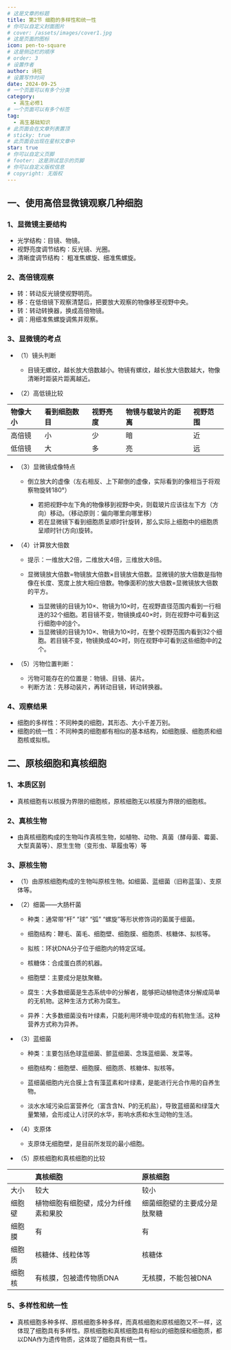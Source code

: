 ```yaml
---
# 这是文章的标题
title: 第2节 细胞的多样性和统一性
# 你可以自定义封面图片
# cover: /assets/images/cover1.jpg
# 这是页面的图标
icon: pen-to-square
# 这是侧边栏的顺序
# order: 3
# 设置作者
author: 诗往
# 设置写作时间
date: 2024-09-25
# 一个页面可以有多个分类
category:
  - 高生必修1
# 一个页面可以有多个标签
tag:
  - 高生基础知识
# 此页面会在文章列表置顶
# sticky: true
# 此页面会出现在星标文章中
star: true
# 你可以自定义页脚
# footer: 这是测试显示的页脚
# 你可以自定义版权信息
# copyright: 无版权
---
```


## 一、使用高倍显微镜观察几种细胞

### 1、显微镜主要结构
* 光学结构：目镜、物镜。
* 视野亮度调节结构：反光镜、光圈。
* 清晰度调节结构： 粗准焦螺旋、细准焦螺旋。

### 2、高倍镜观察
* 转：转动反光镜使视野明亮。
* 移：在低倍镜下观察清楚后，把要放大观察的物像移至视野中央。
* 转：转动转换器，换成高倍物镜。
* 调：用细准焦螺旋调焦并观察。

### 3、显微镜的考点

* （1）镜头判断
  + 目镜无螺纹，越长放大倍数越小。物镜有螺纹，越长放大倍数越大，物像清晰时距装片距离越近。

* （2）高低镜比较

|物像大小|看到细胞数目|视野亮度|物镜与载玻片的距离|视野范围|
|:---|:---|:---|:---|:---|
|高倍镜|小|少|暗|近|小|
|低倍镜|大|多|亮|远|大|

* （3）显微镜成像特点

  + 倒立放大的虚像（左右相反、上下颠倒的虚像，实际看到的像相当于将观察物旋转180°）

    - 若把视野中左下角的物像移到视野中央，则载玻片应该往左下方（方向）移动。（移动原则：偏向哪里向哪里移）
    - 若在显微镜下看到细胞质呈顺时针旋转，那么实际上细胞中的细胞质呈顺时针(方向)旋转。

* （4）计算放大倍数

  + 提示：一维放大2倍，二维放大4倍，三维放大8倍。
  + 显微镜放大倍数=物镜放大倍数×目镜放大倍数。显微镜的放大倍数是指物像在长度、宽度上放大相应倍数。物像面积的放大倍数=显微镜放大倍数的平方。

    - 当显微镜的目镜为10×、物镜为10×时，在视野直径范围内看到一行相连的32个细胞。若目镜不变，物镜换成40×时，则在视野中可看到这行细胞中的<u>8</u>个。
    - 当显微镜的目镜为10×、物镜为10×时，在整个视野范围内看到32个细胞。若目镜不变，物镜换成40×时，则在视野中可看到这些细胞中的<u>2</u>个。
    
* （5）污物位置判断：

  + 污物可能存在的位置是：物镜、目镜、装片。
  + 判断方法：先移动装片，再转动目镜，转动转换器。

### 4、观察结果

* 细胞的多样性：不同种类的细胞，其形态、大小千差万别。
* 细胞的统一性：不同种类的细胞都有相似的基本结构，如细胞膜、细胞质和细胞核或拟核。

## 二、原核细胞和真核细胞

### 1、本质区别

* 真核细胞有以核膜为界限的细胞核，原核细胞无以核膜为界限的细胞核。

### 2、真核生物

* 由真核细胞构成的生物叫作真核生物，如植物、动物、真菌（酵母菌、霉菌、大型真菌等）、原生生物（变形虫、草履虫等）等

### 3、原核生物

* （1）由原核细胞构成的生物叫原核生物。如细菌、蓝细菌（旧称蓝藻）、支原体等。

* （2）细菌——大肠杆菌

  + 种类：通常带“杆” “球” “弧” “螺旋”等形状修饰词的菌属于细菌。
  
  + 细胞结构：鞭毛、菌毛、细胞壁、细胞膜、细胞质、核糖体、拟核等。
  
  + 拟核：环状DNA分子位于细胞内的特定区域。
  
  + 核糖体：合成蛋白质的机器。
  
  + 细胞壁：主要成分是肽聚糖。
  
  + 腐生：大多数细菌是生态系统中的分解者，能够把动植物遗体分解成简单的无机物。这种生活方式称为腐生。
  
  + 异养：大多数细菌没有叶绿素，只能利用环境中现成的有机物生活。这种营养方式称为异养。
  
* （3）蓝细菌

  + 种类：主要包括色球蓝细菌、颤蓝细菌、念珠蓝细菌、发菜等。
  
  + 细胞结构：细胞壁、细胞膜、细胞质、核糖体、拟核等。
  
  + 蓝细菌细胞内光合膜上含有藻蓝素和叶绿素，是能进行光合作用的自养生物。
  
  + 淡水水域污染后富营养化（富含含N、P的无机盐），导致蓝细菌和绿藻大量繁殖，会形成让人讨厌的水华，影响水质和水生动物的生活。

* （4）支原体

  + 支原体无细胞壁，是目前所发现的最小细胞。

* （5）原核细胞和真核细胞的比较

||真核细胞|原核细胞|
|:---|:---|:---|
|大小|较大|较小|
|细胞壁|植物细胞有细胞壁，成分为纤维素和果胶|细菌细胞壁的主要成分是肽聚糖|
|细胞膜|有|有|
|细胞质|核糖体、线粒体等|核糖体|
|细胞核|有核膜，包被遗传物质DNA|无核膜，不能包被DNA|

### 5、多样性和统一性

* 真核细胞多种多样、原核细胞多种多样，而真核细胞和原核细胞又不一样，这体现了细胞具有多样性。原核细胞和真核细胞具有相似的细胞膜和细胞质，都以DNA作为遗传物质，这体现了细胞具有统一性。




